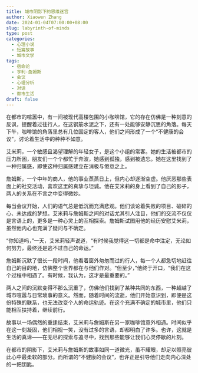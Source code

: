 ```yaml
---
title: 城市阴影下的思维迷宫
author: Xiaowen Zhang
date: 2024-01-04T07:00:00+08:00
slug: labyrinth-of-minds
type: post
categories:
  - 心理小说
  - 短篇故事
  - 城市文学
tags:
  - 宿命论
  - 亨利·詹姆斯
  - 会议
  - 心理分析
  - 对话
  - 都市生活
draft: false
---
```


在都市的喧嚣中，有一间被现代高楼包围的小咖啡馆，它的存在仿佛是一种刻意的反讽，提醒着过往行人，在这钢筋水泥之下，还有一处能够安静沉思的角落。每天下午，咖啡馆的角落里总有几位固定的客人，他们之间形成了一个“不健康的会议”，讨论着生活中的种种不如意。

艾米莉，一个敏感且渴望理解的年轻女子，是这个小组的常客。她的生活被都市的压力所困，朋友们一个个都忙于奔波，她感到孤独，感到被遗忘。她在这里找到了一种归属感，即使这种归属感建立在消极与倦怠之上。

詹姆斯，一个中年的商人，他的事业蒸蒸日上，但内心却逐渐空虚。他厌恶那些表面上的社交活动，喜欢这里的真挚与坦诚。他在艾米莉的身上看到了自己的影子，两人的关系在不言之中变得微妙。

每当会议开始，人们的语气总是低沉而充满悲观。他们谈论着失败的项目、破碎的心、未达成的梦想。艾米莉与詹姆斯之间的对话尤其引人注目，他们的交流不仅仅是言语上的，更多是一种心灵上的互相探索。詹姆斯试图用他的经历安慰艾米莉，虽然他内心也充满了疑问与不确定。

“你知道吗，”一天，艾米莉轻声说道，“有时候我觉得这一切都是命中注定，无论如何努力，最终还是逃不过自己的命运。”

詹姆斯沉默了很长一段时间，他看着窗外匆匆而过的行人，每一个人都急切地赶往自己的目的地，仿佛整个世界都在与他们作对。“但至少，”他终于开口，“我们在这个过程中相遇了。有时候，我认为，这才是最重要的。”

两人之间的沉默变得不那么沉重了，仿佛他们找到了某种共同的东西，一种超越了城市喧嚣与日常琐事的意义。然而，随着时间的流逝，他们开始意识到，即便是这份特殊的联系，也无法改变个人的命运轨迹。在这个充满不确定的城市里，他们只能相互扶持着，继续前行。

故事以一场偶然的重逢结束，艾米莉与詹姆斯在另一家咖啡馆意外相遇。时间似乎在这一刻凝固，他们相视一笑，没有过多的言语，却都明白了许多。也许，这就是生活的真谛——在无尽的探索与追寻中，找到那些能够让我们心灵停歇的片刻。

在都市的阴影下，艾米莉与詹姆斯的故事如同一道微光，虽不耀眼，却足以照亮彼此心中最柔软的部分。而所谓的“不健康的会议”，也许正是引导他们走向内心深处的一把钥匙。